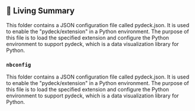 

<!-- Living README Summary -->
## 🌳 Living Summary

This folder contains a JSON configuration file called pydeck.json. It is used to enable the "pydeck/extension" in a Python environment. The purpose of this file is to load the specified extension and configure the Python environment to support pydeck, which is a data visualization library for Python.


### `nbconfig`

This folder contains a JSON configuration file called pydeck.json. It is used to enable the "pydeck/extension" in a Python environment. The purpose of this file is to load the specified extension and configure the Python environment to support pydeck, which is a data visualization library for Python.

<!-- Living README Summary -->